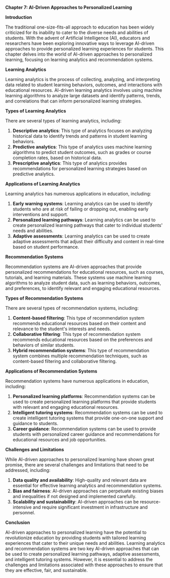 **Chapter 7: AI-Driven Approaches to Personalized Learning**

**Introduction**

The traditional one-size-fits-all approach to education has been widely criticized for its inability to cater to the diverse needs and abilities of students. With the advent of Artificial Intelligence (AI), educators and researchers have been exploring innovative ways to leverage AI-driven approaches to provide personalized learning experiences for students. This chapter delves into the world of AI-driven approaches to personalized learning, focusing on learning analytics and recommendation systems.

**Learning Analytics**

Learning analytics is the process of collecting, analyzing, and interpreting data related to student learning behaviors, outcomes, and interactions with educational resources. AI-driven learning analytics involves using machine learning algorithms to analyze large datasets and identify patterns, trends, and correlations that can inform personalized learning strategies.

**Types of Learning Analytics**

There are several types of learning analytics, including:

1. **Descriptive analytics**: This type of analytics focuses on analyzing historical data to identify trends and patterns in student learning behaviors.
2. **Predictive analytics**: This type of analytics uses machine learning algorithms to predict student outcomes, such as grades or course completion rates, based on historical data.
3. **Prescriptive analytics**: This type of analytics provides recommendations for personalized learning strategies based on predictive analytics.

**Applications of Learning Analytics**

Learning analytics has numerous applications in education, including:

1. **Early warning systems**: Learning analytics can be used to identify students who are at risk of failing or dropping out, enabling early interventions and support.
2. **Personalized learning pathways**: Learning analytics can be used to create personalized learning pathways that cater to individual students' needs and abilities.
3. **Adaptive assessments**: Learning analytics can be used to create adaptive assessments that adjust their difficulty and content in real-time based on student performance.

**Recommendation Systems**

Recommendation systems are AI-driven approaches that provide personalized recommendations for educational resources, such as courses, tutorials, and learning materials. These systems use machine learning algorithms to analyze student data, such as learning behaviors, outcomes, and preferences, to identify relevant and engaging educational resources.

**Types of Recommendation Systems**

There are several types of recommendation systems, including:

1. **Content-based filtering**: This type of recommendation system recommends educational resources based on their content and relevance to the student's interests and needs.
2. **Collaborative filtering**: This type of recommendation system recommends educational resources based on the preferences and behaviors of similar students.
3. **Hybrid recommendation systems**: This type of recommendation system combines multiple recommendation techniques, such as content-based filtering and collaborative filtering.

**Applications of Recommendation Systems**

Recommendation systems have numerous applications in education, including:

1. **Personalized learning platforms**: Recommendation systems can be used to create personalized learning platforms that provide students with relevant and engaging educational resources.
2. **Intelligent tutoring systems**: Recommendation systems can be used to create intelligent tutoring systems that provide one-on-one support and guidance to students.
3. **Career guidance**: Recommendation systems can be used to provide students with personalized career guidance and recommendations for educational resources and job opportunities.

**Challenges and Limitations**

While AI-driven approaches to personalized learning have shown great promise, there are several challenges and limitations that need to be addressed, including:

1. **Data quality and availability**: High-quality and relevant data are essential for effective learning analytics and recommendation systems.
2. **Bias and fairness**: AI-driven approaches can perpetuate existing biases and inequalities if not designed and implemented carefully.
3. **Scalability and sustainability**: AI-driven approaches can be resource-intensive and require significant investment in infrastructure and personnel.

**Conclusion**

AI-driven approaches to personalized learning have the potential to revolutionize education by providing students with tailored learning experiences that cater to their unique needs and abilities. Learning analytics and recommendation systems are two key AI-driven approaches that can be used to create personalized learning pathways, adaptive assessments, and intelligent tutoring systems. However, it is essential to address the challenges and limitations associated with these approaches to ensure that they are effective, fair, and sustainable.